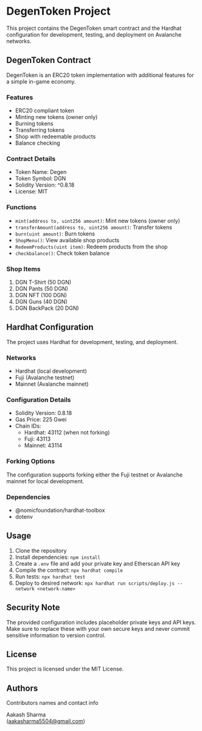 # DegenToken Project

This project contains the DegenToken smart contract and the Hardhat configuration for development, testing, and deployment on Avalanche networks.

## DegenToken Contract

DegenToken is an ERC20 token implementation with additional features for a simple in-game economy.

### Features

- ERC20 compliant token
- Minting new tokens (owner only)
- Burning tokens
- Transferring tokens
- Shop with redeemable products
- Balance checking

### Contract Details

- Token Name: Degen
- Token Symbol: DGN
- Solidity Version: ^0.8.18
- License: MIT

### Functions

- `mint(address to, uint256 amount)`: Mint new tokens (owner only)
- `transferAmount(address to, uint256 amount)`: Transfer tokens
- `burn(uint amount)`: Burn tokens
- `ShopMenu()`: View available shop products
- `RedeemProducts(uint item)`: Redeem products from the shop
- `checkbalance()`: Check token balance

### Shop Items

1. DGN T-Shirt (50 DGN)
2. DGN Pants (50 DGN)
3. DGN NFT (100 DGN)
4. DGN Guns (40 DGN)
5. DGN BackPack (20 DGN)

## Hardhat Configuration

The project uses Hardhat for development, testing, and deployment.

### Networks

- Hardhat (local development)
- Fuji (Avalanche testnet)
- Mainnet (Avalanche mainnet)

### Configuration Details

- Solidity Version: 0.8.18
- Gas Price: 225 Gwei
- Chain IDs:
  - Hardhat: 43112 (when not forking)
  - Fuji: 43113
  - Mainnet: 43114

### Forking Options

The configuration supports forking either the Fuji testnet or Avalanche mainnet for local development.

### Dependencies

- @nomicfoundation/hardhat-toolbox
- dotenv

## Usage

1. Clone the repository
2. Install dependencies: `npm install`
3. Create a `.env` file and add your private key and Etherscan API key
4. Compile the contract: `npx hardhat compile`
5. Run tests: `npx hardhat test`
6. Deploy to desired network: `npx hardhat run scripts/deploy.js --network <network-name>`

## Security Note

The provided configuration includes placeholder private keys and API keys. Make sure to replace these with your own secure keys and never commit sensitive information to version control.

## License

This project is licensed under the MIT License.

## Authors

Contributors names and contact info

Aakash Sharma  
(aakasharma5504@gmail.com)
